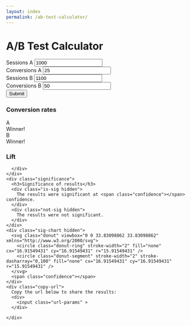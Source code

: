 ```yaml
---
layout: index
permalink: /ab-test-calculator/
---
```

<div id="ab-calc">
  <h1>A/B Test Calculator</h1>
  <form id="calc-form">
    <div class="data-row">
      <div class="form-field">
        <label>Sessions A</label>
        <input class="sessions-a" type="number" value="1000" />
      </div>
      <div class="form-field">
        <label>Conversions A</label>
        <input class="conversions-a" type="number" value="25"/>
      </div>
    </div>
    <div class="data-row">
      <div class="form-field">
        <label>Sessions B</label>
        <input class="sessions-b" type="number" value="1100"/>
      </div>
      <div class="form-field">
        <label>Conversions B</label>
        <input class="conversions-b" type="number" value="50"/>
      </div>
    </div>
    <input type="submit" class="pure-btn"/>
  </form>

  <div class="results hidden">
    <div class="conversion-chart">
      <h3>Conversion rates</h3>
      <div class="chart-cols ">
        <div class="col-container col-a">
          <div class="col-label">
            A
          </div>
          <div class="rate-col ">
              <span class="rate-a"></span>
          </div>
          <span class="winner-text"><i class="fa fa-check"></i> Winner!</span>
        </div>
        <div class="col-container col-b">
          <div class="col-label">
            B
          </div>
          <div class="rate-col ">
            <span class="rate-b"></span>
          </div>
          <span class="winner-text"><i class="fa fa-check"></i> Winner!</span>
        </div>
      </div>
      <h3>Lift</h3>
      <div class="lift">

      </div>
    </div>
    <div class="significance">
      <h3>Significance of results</h3>
      <div class="is-sig hidden">
        The results were significant at <span class="confidence"></span> confidence.
      </div>
      <div class="not-sig hidden">
        The results were not significant.
      </div>
    </div>
    <div class="sig-chart hidden">
      <svg class="donut" viewbox="0 0 33.83098862 33.83098862" xmlns="http://www.w3.org/2000/svg">
        <circle class="donut-ring" stroke-width="2" fill="none" cx="16.91549431" cy="16.91549431" r="15.91549431" />
        <circle class="donut-segment" stroke-width="2" stroke-dasharray="0,100" fill="none" cx="16.91549431" cy="16.91549431" r="15.91549431" />
      </svg>
      <span class="confidence"></span>
    </div>
    <div class="copy-url">
      Copy the url below to share the results:
      <div>
        <input class="url-params" >
      </div>

    </div>
  </div>

</div>
<script src="/js/min/ab-calc.min.js"></script>
